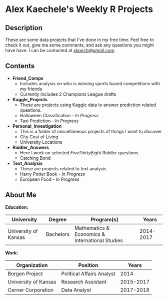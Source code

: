 # Alex Kaechele's Weekly R Projects

## Description

These are some data projects that I've done in my free time. Feel free to check it out, give me some comments, and ask any questions you might have have. I can be contacted at *xkaech@gmail.com*.

## Contents

- **Friend_Comps**
	+ Includes analysis on who is winning sports based competitions with my friends
	+ Currently includes 2 Champions League drafts
- **Kaggle_Projects**
	+ These are projects using Kaggle data to answer prediction related questions.
	+ Halloween Classification - *In Progress*
	+ Taxi Prediction - *In Progress*
- **Personal_Investigation**
	+ This is a folder of miscellaneous projects of things I want to discover.
	+ City Cost of Living
	+ University Locations
- **Riddler_Answers**
	+ Here I work on selected *FiveThirtyEight* Riddler questions
	+ Catching Bond
- **Text_Analysis**
	+ These are projects related to text analysis
	+ Harry Potter Book - *In Progress*
	+ European Food - *In Progress*

## About Me

**Education:** 

| **University**|  **Degree**   |  **Program(s)**  |   **Years**   |
| ------------- | ------------- | ------------- | ------------- |
| University of Kansas  | Bachelors | Mathematics & Economics & International Studies  | 2014-2017 |

**Work:**

| **Organization** |  **Position**   |  **Years**  |
| ------------- | ------------- | ------------- |
| Borgen Project  | Political Affairs Analyst | 2014  |
| University of Kansas  | Research Assistant | 2015-2017  |
| Cerner Corporation  | Data Analyst | 2017-2018  |


